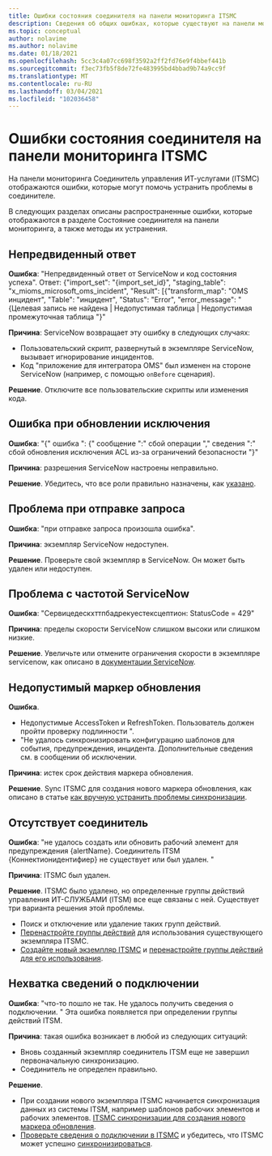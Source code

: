 ```yaml
---
title: Ошибки состояния соединителя на панели мониторинга ITSMC
description: Сведения об общих ошибках, которые существуют на панели мониторинга Соединитель управления ИТ-услугами.
ms.topic: conceptual
author: nolavime
ms.author: nolavime
ms.date: 01/18/2021
ms.openlocfilehash: 5cc3c4a07cc698f3592a2ff2fd76e9f4bbef441b
ms.sourcegitcommit: f3ec73fb5f8de72fe483995bd4bbad9b74a9cc9f
ms.translationtype: MT
ms.contentlocale: ru-RU
ms.lasthandoff: 03/04/2021
ms.locfileid: "102036458"
---
```

# <a name="connector-status-errors-in-the-itsmc-dashboard"></a>Ошибки состояния соединителя на панели мониторинга ITSMC

На панели мониторинга Соединитель управления ИТ-услугами (ITSMC) отображаются ошибки, которые могут помочь устранить проблемы в соединителе.

В следующих разделах описаны распространенные ошибки, которые отображаются в разделе Состояние соединителя на панели мониторинга, а также методы их устранения.

## <a name="unexpected-response"></a>Непредвиденный ответ

**Ошибка**: "Непредвиденный ответ от ServiceNow и код состояния успеха". Ответ: {"import_set": "{import_set_id}", "staging_table": "x_mioms_microsoft_oms_incident", "Result": [{"transform_map": "OMS инцидент", "Table": "инцидент", "Status": "Error", "error_message": "{Целевая запись не найдена | Недопустимая таблица | Недопустимая промежуточная таблица "}"

**Причина**: ServiceNow возвращает эту ошибку в следующих случаях:

* Пользовательский скрипт, развернутый в экземпляре ServiceNow, вызывает игнорирование инцидентов.
* Код "приложение для интегратора OMS" был изменен на стороне ServiceNow (например, с помощью `onBefore` сценария).

**Решение**. Отключите все пользовательские скрипты или изменения кода.

## <a name="exception-update-failure"></a>Ошибка при обновлении исключения

**Ошибка**: "{" ошибка ": {" сообщение ":" сбой операции "," сведения ":" сбой обновления исключения ACL из-за ограничений безопасности "}"

**Причина**: разрешения ServiceNow настроены неправильно.

**Решение**. Убедитесь, что все роли правильно назначены, как [указано](itsmc-connections-servicenow.md#install-the-user-app-and-create-the-user-role).

## <a name="problem-sending-a-request"></a>Проблема при отправке запроса

**Ошибка**: "при отправке запроса произошла ошибка".

**Причина**: экземпляр ServiceNow недоступен.

**Решение**. Проверьте свой экземпляр в ServiceNow. Он может быть удален или недоступен.

## <a name="servicenow-rate-problem"></a>Проблема с частотой ServiceNow

**Ошибка**: "Сервицедескхттпбадрекуестексцептион: StatusCode = 429"

**Причина**: пределы скорости ServiceNow слишком высоки или слишком низкие.

**Решение**. Увеличьте или отмените ограничения скорости в экземпляре servicenow, как описано в [документации ServiceNow](https://docs.servicenow.com/bundle/london-application-development/page/integrate/inbound-rest/task/investigate-rate-limit-violations.html).

## <a name="invalid-refresh-token"></a>Недопустимый маркер обновления

**Ошибка**. 
  * Недопустимые AccessToken и RefreshToken. Пользователь должен пройти проверку подлинности ".
  * "Не удалось синхронизировать конфигурацию шаблонов для события, предупреждения, инцидента. Дополнительные сведения см. в сообщении об исключении.

**Причина**: истек срок действия маркера обновления.

**Решение**. Sync ITSMC для создания нового маркера обновления, как описано в статье [как вручную устранить проблемы синхронизации](./itsmc-resync-servicenow.md).

## <a name="missing-connector"></a>Отсутствует соединитель

**Ошибка**: "не удалось создать или обновить рабочий элемент для предупреждения {alertName}. Соединитель ITSM {Коннектионидентифиер} не существует или был удален. "

**Причина**: ITSMC был удален.

**Решение**. ITSMC было удалено, но определенные группы действий управления ИТ-СЛУЖБАМИ (ITSM) все еще связаны с ней. Существует три варианта решения этой проблемы.

* Поиск и отключение или удаление таких групп действий.
* [Перенастройте группы действий](./itsmc-definition.md#create-itsm-work-items-from-azure-alerts) для использования существующего экземпляра ITSMC.
* [Создайте новый экземпляр ITSMC](./itsmc-definition.md#create-an-itsm-connection) и [перенастройте группы действий для его использования](itsmc-definition.md#create-itsm-work-items-from-azure-alerts).

## <a name="lack-of-connection-details"></a>Нехватка сведений о подключении

**Ошибка**: "что-то пошло не так. Не удалось получить сведения о подключении. " Эта ошибка появляется при определении группы действий ITSM.

**Причина**: такая ошибка возникает в любой из следующих ситуаций:

* Вновь созданный экземпляр соединитель ITSM еще не завершил первоначальную синхронизацию.
* Соединитель не определен правильно.

**Решение**. 

* При создании нового экземпляра ITSMC начинается синхронизация данных из системы ITSM, например шаблонов рабочих элементов и рабочих элементов. [ITSMC синхронизации для создания нового маркера обновления](./itsmc-resync-servicenow.md).
* [Проверьте сведения о подключении в ITSMC](./itsmc-connections-servicenow.md#create-a-connection) и убедитесь, что ITSMC может успешно [синхронизироваться](./itsmc-resync-servicenow.md).
